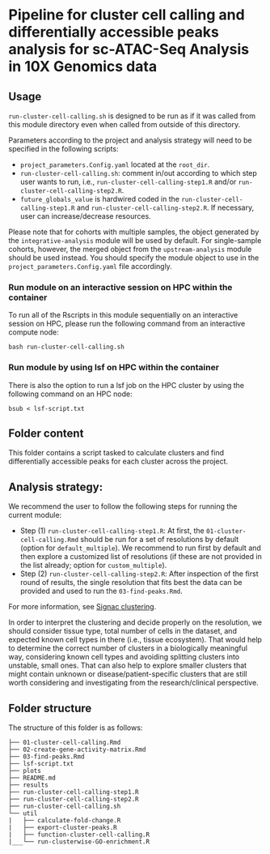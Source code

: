 # Pipeline for cluster cell calling and differentially accessible peaks analysis for sc-ATAC-Seq Analysis in 10X Genomics data

## Usage

`run-cluster-cell-calling.sh` is designed to be run as if it was called from this module directory even when called from outside of this directory.

Parameters according to the project and analysis strategy will need to be specified in the following scripts:
- `project_parameters.Config.yaml` located at the `root_dir`.
- `run-cluster-cell-calling.sh`: comment in/out according to which step user wants to run, i.e., `run-cluster-cell-calling-step1.R` and/or `run-cluster-cell-calling-step2.R`.
- `future_globals_value` is hardwired coded in the `run-cluster-cell-calling-step1.R` and `run-cluster-cell-calling-step2.R`. If necessary, user can increase/decrease resources.


Please note that for cohorts with multiple samples, the object generated by the `integrative-analysis` module will be used by default. For single-sample cohorts, however, the merged object from the `upstream-analysis` module should be used instead. You should specify the module object to use in the `project_parameters.Config.yaml` file accordingly.


### Run module on an interactive session on HPC within the container

To run all of the Rscripts in this module sequentially on an interactive session on HPC, please run the following command from an interactive compute node:

```
bash run-cluster-cell-calling.sh
```

### Run module by using lsf on HPC within the container

There is also the option to run a lsf job on the HPC cluster by using the following command on an HPC node:

```
bsub < lsf-script.txt
```

## Folder content

This folder contains a script tasked to calculate clusters and find differentially accessible peaks for each cluster across the project.

## Analysis strategy:

We recommend the user to follow the following steps for running the current module:

- Step (1) `run-cluster-cell-calling-step1.R`: At first, the `01-cluster-cell-calling.Rmd` should be run for a set of resolutions by default (option for `default_multiple`). We recommend to run first by default and then explore a customized list of resolutions (if these are not provided in the list already; option for `custom_multiple`). 
- Step (2) `run-cluster-cell-calling-step2.R`: After inspection of the first round of results, the single resolution that fits best the data can be provided and used to run the `03-find-peaks.Rmd`.

For more information, see [Signac clustering](https://stuartlab.org/signac/articles/mouse_brain_vignette).

In order to interpret the clustering and decide properly on the resolution, we should consider tissue type, total number of cells in the dataset, and expected known cell types in there (i.e., tissue ecosystem). That would help to determine the correct number of clusters in a biologically meaningful way, considering known cell types and avoiding splitting clusters into unstable, small ones. That can also help to explore smaller clusters that might contain unknown or disease/patient-specific clusters that are still worth considering and investigating from the research/clinical perspective. 


## Folder structure 

The structure of this folder is as follows:

```
├── 01-cluster-cell-calling.Rmd
├── 02-create-gene-activity-matrix.Rmd
├── 03-find-peaks.Rmd
├── lsf-script.txt
├── plots
├── README.md
├── results
├── run-cluster-cell-calling-step1.R
├── run-cluster-cell-calling-step2.R
├── run-cluster-cell-calling.sh
└── util
|   ├── calculate-fold-change.R
|   ├── export-cluster-peaks.R
|   ├── function-cluster-cell-calling.R
|___└── run-clusterwise-GO-enrichment.R
```

